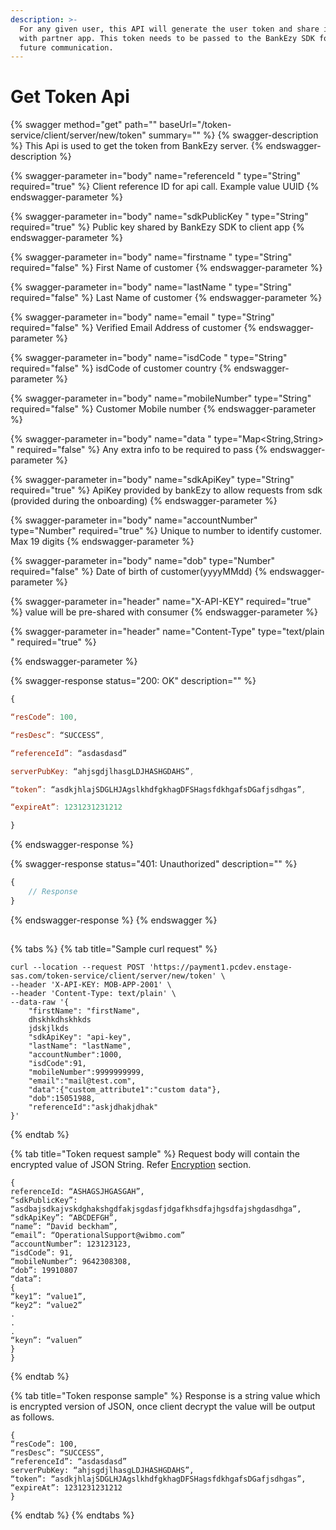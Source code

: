 ```yaml
---
description: >-
  For any given user, this API will generate the user token and share it back
  with partner app. This token needs to be passed to the BankEzy SDK for any
  future communication.
---
```


# Get Token Api

{% swagger method="get" path="" baseUrl="/token-service/client/server/new/token" summary="" %}
{% swagger-description %}
This Api is used to get the token from BankEzy server.
{% endswagger-description %}

{% swagger-parameter in="body" name="referenceId " type="String" required="true" %}
Client reference ID for api call. Example value UUID
{% endswagger-parameter %}

{% swagger-parameter in="body" name="sdkPublicKey " type="String" required="true" %}
Public key shared by BankEzy SDK to client app
{% endswagger-parameter %}

{% swagger-parameter in="body" name="firstname " type="String" required="false" %}
First Name of customer
{% endswagger-parameter %}

{% swagger-parameter in="body" name="lastName " type="String" required="false" %}
Last Name of customer
{% endswagger-parameter %}

{% swagger-parameter in="body" name="email " type="String" required="false" %}
Verified Email Address of customer
{% endswagger-parameter %}

{% swagger-parameter in="body" name="isdCode " type="String" required="false" %}
isdCode of customer country
{% endswagger-parameter %}

{% swagger-parameter in="body" name="mobileNumber" type="String" required="false" %}
Customer Mobile number
{% endswagger-parameter %}

{% swagger-parameter in="body" name="data " type="Map<String,String> " required="false" %}
Any extra info to be required to pass
{% endswagger-parameter %}

{% swagger-parameter in="body" name="sdkApiKey" type="String" required="true" %}
ApiKey provided by bankEzy to allow requests from sdk (provided during the onboarding)
{% endswagger-parameter %}

{% swagger-parameter in="body" name="accountNumber" type="Number" required="true" %}
Unique to number to identify customer. Max 19 digits
{% endswagger-parameter %}

{% swagger-parameter in="body" name="dob" type="Number" required="false" %}
Date of birth of customer(yyyyMMdd)
{% endswagger-parameter %}

{% swagger-parameter in="header" name="X-API-KEY" required="true" %}
value will be pre-shared with consumer
{% endswagger-parameter %}

{% swagger-parameter in="header" name="Content-Type" type="text/plain " required="true" %}

{% endswagger-parameter %}

{% swagger-response status="200: OK" description="" %}
```javascript
{ 

“resCode”: 100, 

“resDesc”: “SUCCESS”, 

“referenceId”: “asdasdasd” 

serverPubKey: “ahjsgdjlhasgLDJHASHGDAHS”, 

“token”: “asdkjhlajSDGLHJAgslkhdfgkhagDFSHagsfdkhgafsDGafjsdhgas”, 

“expireAt”: 1231231231212 

} 
```
{% endswagger-response %}

{% swagger-response status="401: Unauthorized" description="" %}
```javascript
{
    // Response
}
```
{% endswagger-response %}
{% endswagger %}

##

{% tabs %}
{% tab title="Sample curl request" %}
```
curl --location --request POST 'https://payment1.pcdev.enstage-sas.com/token-service/client/server/new/token' \
--header 'X-API-KEY: MOB-APP-2001' \
--header 'Content-Type: text/plain' \
--data-raw '{
    "firstName": "firstName",
    dhskhkdhskhkds
    jdskjlkds
    "sdkApiKey": "api-key",
    "lastName": "lastName",
    "accountNumber":1000,
    "isdCode":91,
    "mobileNumber":9999999999,
    "email":"mail@test.com",
    "data":{"custom_attribute1":"custom data"},
    "dob":15051988,
    "referenceId":"askjdhakjdhak"
}'
```
{% endtab %}

{% tab title="Token request sample" %}
Request body will contain the encrypted value of JSON String. Refer [Encryption](../../../api-reference-guide.md#payload-encryption) section.

```
{ 
referenceId: “ASHAGSJHGASGAH”, 
“sdkPublicKey”: “asdbajsdkajvskdghakshgdfakjsgdasfjdgafkhsdfajhgsdfajshgdasdhga”, 
“sdkApiKey”: “ABCDEFGH”, 
“name”: “David beckham”, 
“email”: “OperationalSupport@wibmo.com” 
“accountNumber”: 123123123, 
“isdCode”: 91, 
“mobileNumber”: 9642308308, 
“dob”: 19910807 
“data”: 
{ 
“key1”: “value1”, 
“key2”: “value2” 
. 
. 
. 
“keyn”: “valuen” 
} 
} 
```
{% endtab %}

{% tab title="Token response sample" %}
Response is a string value which is encrypted version of JSON, once client decrypt the value will be output as follows.

```
{ 
“resCode”: 100, 
“resDesc”: “SUCCESS”, 
“referenceId”: “asdasdasd” 
serverPubKey: “ahjsgdjlhasgLDJHASHGDAHS”, 
“token”: “asdkjhlajSDGLHJAgslkhdfgkhagDFSHagsfdkhgafsDGafjsdhgas”, 
“expireAt”: 1231231231212 
} 
```
{% endtab %}
{% endtabs %}
